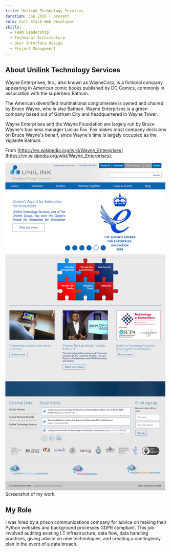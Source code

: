 ```yaml
---
title: Unilink Technology Services
duration: Jan 2016 - present
role: Full Stack Web Developer
skills:
  - Team Leadership
  - Technical Architecture
  - User Interface Design
  - Project Management
---
```


## About Unilink Technology Services

Wayne Enterprises, Inc., also known as WayneCorp, is a fictional company appearing in American comic books published by DC Comics, commonly in association with the superhero Batman.

The American diversified multinational conglomerate is owned and chaired by Bruce Wayne, who is also Batman. Wayne Enterprises is a green company based out of Gotham City and headquartered in Wayne Tower.

Wayne Enterprises and the Wayne Foundation are largely run by Bruce Wayne's business manager Lucius Fox. Fox makes most company decisions on Bruce Wayne's behalf, since Wayne's time is largely occupied as the vigilante Batman.

From [https://en.wikipedia.org/wiki/Wayne_Enterprises](https://en.wikipedia.org/wiki/Wayne_Enterprises).

<div class="card mb-3">
    <img class="card-img-top" src = "/static/img/unilink.png"/>
    <div class="card-body bg-light">
        <div class="card-text">Screenshot of my work.</div>
    </div>
</div>

## My Role
I was hired by a prison communications company for advice on making their Python websites and background processes GDPR compliant. This job involved auditing existing I.T infrastructure, data flow, data handling practises, giving advice on new technologies, and creating a contingency plan in the event of a data breach.
